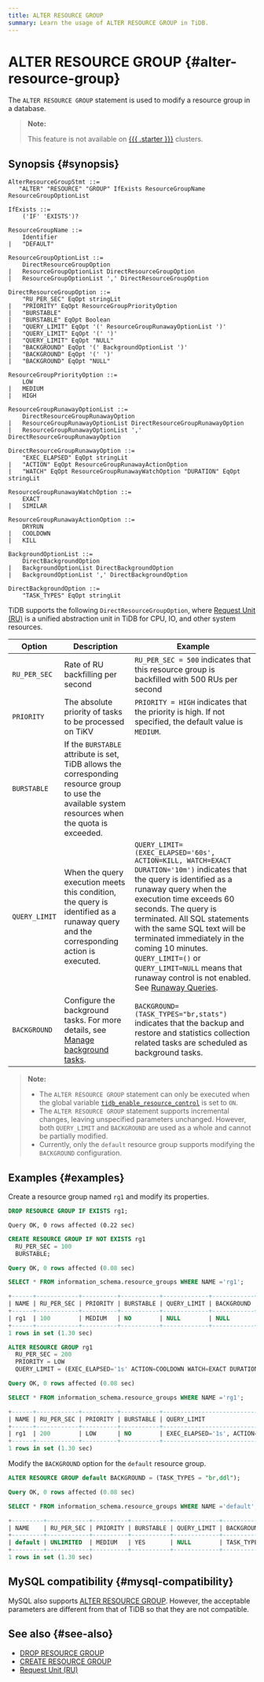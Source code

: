 ```yaml
---
title: ALTER RESOURCE GROUP
summary: Learn the usage of ALTER RESOURCE GROUP in TiDB.
---
```


# ALTER RESOURCE GROUP {#alter-resource-group}

The `ALTER RESOURCE GROUP` statement is used to modify a resource group in a database.

> **Note:**
>
> This feature is not available on [{{{ .starter }}}](https://docs.pingcap.com/tidbcloud/select-cluster-tier#tidb-cloud-serverless) clusters.

## Synopsis {#synopsis}

```ebnf+diagram
AlterResourceGroupStmt ::=
   "ALTER" "RESOURCE" "GROUP" IfExists ResourceGroupName ResourceGroupOptionList

IfExists ::=
    ('IF' 'EXISTS')?

ResourceGroupName ::=
    Identifier
|   "DEFAULT"

ResourceGroupOptionList ::=
    DirectResourceGroupOption
|   ResourceGroupOptionList DirectResourceGroupOption
|   ResourceGroupOptionList ',' DirectResourceGroupOption

DirectResourceGroupOption ::=
    "RU_PER_SEC" EqOpt stringLit
|   "PRIORITY" EqOpt ResourceGroupPriorityOption
|   "BURSTABLE"
|   "BURSTABLE" EqOpt Boolean
|   "QUERY_LIMIT" EqOpt '(' ResourceGroupRunawayOptionList ')'
|   "QUERY_LIMIT" EqOpt '(' ')'
|   "QUERY_LIMIT" EqOpt "NULL"
|   "BACKGROUND" EqOpt '(' BackgroundOptionList ')'
|   "BACKGROUND" EqOpt '(' ')'
|   "BACKGROUND" EqOpt "NULL"

ResourceGroupPriorityOption ::=
    LOW
|   MEDIUM
|   HIGH

ResourceGroupRunawayOptionList ::=
    DirectResourceGroupRunawayOption
|   ResourceGroupRunawayOptionList DirectResourceGroupRunawayOption
|   ResourceGroupRunawayOptionList ',' DirectResourceGroupRunawayOption

DirectResourceGroupRunawayOption ::=
    "EXEC_ELAPSED" EqOpt stringLit
|   "ACTION" EqOpt ResourceGroupRunawayActionOption
|   "WATCH" EqOpt ResourceGroupRunawayWatchOption "DURATION" EqOpt stringLit

ResourceGroupRunawayWatchOption ::=
    EXACT
|   SIMILAR

ResourceGroupRunawayActionOption ::=
    DRYRUN
|   COOLDOWN
|   KILL

BackgroundOptionList ::=
    DirectBackgroundOption
|   BackgroundOptionList DirectBackgroundOption
|   BackgroundOptionList ',' DirectBackgroundOption

DirectBackgroundOption ::=
    "TASK_TYPES" EqOpt stringLit
```

TiDB supports the following `DirectResourceGroupOption`, where [Request Unit (RU)](/tidb-resource-control.md#what-is-request-unit-ru) is a unified abstraction unit in TiDB for CPU, IO, and other system resources.

| Option        | Description                                                                                                                                         | Example                                                                                                                                                                                                                                                                                                                                                                                                                                                                                                                    |
| ------------- | --------------------------------------------------------------------------------------------------------------------------------------------------- | -------------------------------------------------------------------------------------------------------------------------------------------------------------------------------------------------------------------------------------------------------------------------------------------------------------------------------------------------------------------------------------------------------------------------------------------------------------------------------------------------------------------------- |
| `RU_PER_SEC`  | Rate of RU backfilling per second                                                                                                                   | `RU_PER_SEC = 500` indicates that this resource group is backfilled with 500 RUs per second                                                                                                                                                                                                                                                                                                                                                                                                                                |
| `PRIORITY`    | The absolute priority of tasks to be processed on TiKV                                                                                              | `PRIORITY = HIGH` indicates that the priority is high. If not specified, the default value is `MEDIUM`.                                                                                                                                                                                                                                                                                                                                                                                                                    |
| `BURSTABLE`   | If the `BURSTABLE` attribute is set, TiDB allows the corresponding resource group to use the available system resources when the quota is exceeded. |                                                                                                                                                                                                                                                                                                                                                                                                                                                                                                                            |
| `QUERY_LIMIT` | When the query execution meets this condition, the query is identified as a runaway query and the corresponding action is executed.                 | `QUERY_LIMIT=(EXEC_ELAPSED='60s', ACTION=KILL, WATCH=EXACT DURATION='10m')` indicates that the query is identified as a runaway query when the execution time exceeds 60 seconds. The query is terminated. All SQL statements with the same SQL text will be terminated immediately in the coming 10 minutes. `QUERY_LIMIT=()` or `QUERY_LIMIT=NULL` means that runaway control is not enabled. See [Runaway Queries](/tidb-resource-control.md#manage-queries-that-consume-more-resources-than-expected-runaway-queries). |
| `BACKGROUND`  | Configure the background tasks. For more details, see [Manage background tasks](/tidb-resource-control.md#manage-background-tasks).                 | `BACKGROUND=(TASK_TYPES="br,stats")` indicates that the backup and restore and statistics collection related tasks are scheduled as background tasks.                                                                                                                                                                                                                                                                                                                                                                      |

> **Note:**
>
> -   The `ALTER RESOURCE GROUP` statement can only be executed when the global variable [`tidb_enable_resource_control`](/system-variables.md#tidb_enable_resource_control-new-in-v660) is set to `ON`.
> -   The `ALTER RESOURCE GROUP` statement supports incremental changes, leaving unspecified parameters unchanged. However, both `QUERY_LIMIT` and `BACKGROUND` are used as a whole and cannot be partially modified.
> -   Currently, only the `default` resource group supports modifying the `BACKGROUND` configuration.

## Examples {#examples}

Create a resource group named `rg1` and modify its properties.

```sql
DROP RESOURCE GROUP IF EXISTS rg1;
```

    Query OK, 0 rows affected (0.22 sec)

```sql
CREATE RESOURCE GROUP IF NOT EXISTS rg1
  RU_PER_SEC = 100
  BURSTABLE;
```

```sql
Query OK, 0 rows affected (0.08 sec)
```

```sql
SELECT * FROM information_schema.resource_groups WHERE NAME ='rg1';
```

```sql
+------+------------+----------+-----------+-------------+------------+
| NAME | RU_PER_SEC | PRIORITY | BURSTABLE | QUERY_LIMIT | BACKGROUND |
+------+------------+----------+-----------+-------------+------------+
| rg1  | 100        | MEDIUM   | NO        | NULL        | NULL       |
+------+------------+----------+-----------+-------------+------------+
1 rows in set (1.30 sec)
```

```sql
ALTER RESOURCE GROUP rg1
  RU_PER_SEC = 200
  PRIORITY = LOW
  QUERY_LIMIT = (EXEC_ELAPSED='1s' ACTION=COOLDOWN WATCH=EXACT DURATION '30s');
```

```sql
Query OK, 0 rows affected (0.08 sec)
```

```sql
SELECT * FROM information_schema.resource_groups WHERE NAME ='rg1';
```

```sql
+------+------------+----------+-----------+----------------------------------------------------------------+------------+
| NAME | RU_PER_SEC | PRIORITY | BURSTABLE | QUERY_LIMIT                                                    | BACKGROUND |
+------+------------+----------+-----------+----------------------------------------------------------------+------------+
| rg1  | 200        | LOW      | NO        | EXEC_ELAPSED='1s', ACTION=COOLDOWN, WATCH=EXACT DURATION='30s' | NULL       |
+------+------------+----------+-----------+----------------------------------------------------------------+------------+
1 rows in set (1.30 sec)
```

Modify the `BACKGROUND` option for the `default` resource group.

```sql
ALTER RESOURCE GROUP default BACKGROUND = (TASK_TYPES = "br,ddl");
```

```sql
Query OK, 0 rows affected (0.08 sec)
```

```sql
SELECT * FROM information_schema.resource_groups WHERE NAME ='default';
```

```sql
+---------+------------+----------+-----------+-------------+---------------------+
| NAME    | RU_PER_SEC | PRIORITY | BURSTABLE | QUERY_LIMIT | BACKGROUND          |
+---------+------------+----------+-----------+-------------+---------------------+
| default | UNLIMITED  | MEDIUM   | YES       | NULL        | TASK_TYPES='br,ddl' |
+---------+------------+----------+-----------+-------------+---------------------+
1 rows in set (1.30 sec)
```

## MySQL compatibility {#mysql-compatibility}

MySQL also supports [ALTER RESOURCE GROUP](https://dev.mysql.com/doc/refman/8.0/en/alter-resource-group.html). However, the acceptable parameters are different from that of TiDB so that they are not compatible.

## See also {#see-also}

-   [DROP RESOURCE GROUP](/sql-statements/sql-statement-drop-resource-group.md)
-   [CREATE RESOURCE GROUP](/sql-statements/sql-statement-create-resource-group.md)
-   [Request Unit (RU)](/tidb-resource-control.md#what-is-request-unit-ru)
